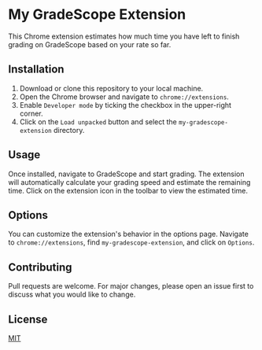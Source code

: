 # My GradeScope Extension

This Chrome extension estimates how much time you have left to finish grading on GradeScope based on your rate so far.

## Installation

1. Download or clone this repository to your local machine.
2. Open the Chrome browser and navigate to `chrome://extensions`.
3. Enable `Developer mode` by ticking the checkbox in the upper-right corner.
4. Click on the `Load unpacked` button and select the `my-gradescope-extension` directory.

## Usage

Once installed, navigate to GradeScope and start grading. The extension will automatically calculate your grading speed and estimate the remaining time. Click on the extension icon in the toolbar to view the estimated time.

## Options

You can customize the extension's behavior in the options page. Navigate to `chrome://extensions`, find `my-gradescope-extension`, and click on `Options`.

## Contributing

Pull requests are welcome. For major changes, please open an issue first to discuss what you would like to change.

## License

[MIT](https://choosealicense.com/licenses/mit/)